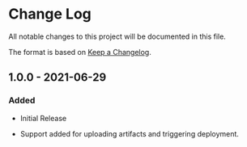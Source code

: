 # Change Log

All notable changes to this project will be documented in this file.

The format is based on [Keep a Changelog](http://keepachangelog.com/).

## 1.0.0 - 2021-06-29

### Added

- Initial Release

- Support added for uploading artifacts and triggering deployment.
 